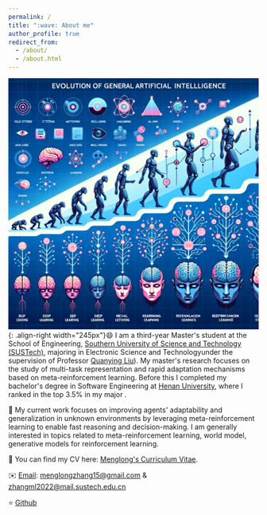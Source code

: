 ```yaml
---
permalink: /
title: ":wave: About me"
author_profile: true
redirect_from: 
  - /about/
  - /about.html
---
```



![aaai](/images/figureai.png){: .align-right width="245px"}:smile: I am a third-year Master's student at the School of Engineering, [Southern University of Science and Technology (SUSTech)](https://www.sustech.edu.cn/), majoring in ​Electronic Science and Technology​ under the supervision of ​Professor [Quanying Liu](https://faculty.sustech.edu.cn/?tagid=liuqy&iscss=1&snapid=1&orderby=date&go=2)). My master's research focuses on the study of multi-task representation and rapid adaptation mechanisms based on meta-reinforcement learning. Before this I completed my bachelor's degree in Software Engineering at ​[Henan University](https://www.henu.edu.cn/)​, where I ranked in the top 3.5% in my major .

🚀️ My current work focuses on improving agents' adaptability and generalization in unknown environments by leveraging meta-reinforcement learning to enable fast reasoning and decision-making. I am generally interested in topics related to meta-reinforcement learning, world model, generative models for reinforcement learning.

🤝 You can find my CV here: [Menglong's Curriculum Vitae](../assets/zml_CV.pdf).

✉️ [Email](mailto:menglongzhang15@gmail.com): menglongzhang15@gmail.com & zhangml2022@mail.sustech.edu.cn

⭐️ [Github](https://github.com/SCI-I)

